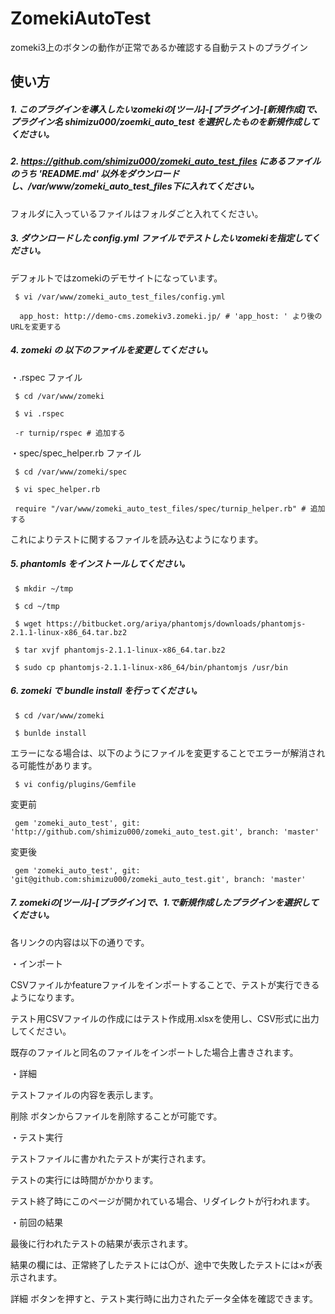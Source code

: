 # ZomekiAutoTest
zomeki3上のボタンの動作が正常であるか確認する自動テストのプラグイン

## 使い方

##### 1. このプラグインを導入したいzomekiの[ツール]-[プラグイン]-[新規作成]で、プラグイン名 shimizu000/zoemki\_auto\_test を選択したものを新規作成してください。

##### 2. <https://github.com/shimizu000/zomeki_auto_test_files> にあるファイルのうち 'README.md' 以外をダウンロードし、/var/www/zomeki_auto_test_files下に入れてください。

フォルダに入っているファイルはフォルダごと入れてください。

##### 3. ダウンロードした config.yml ファイルでテストしたいzomekiを指定してください。

デフォルトではzomekiのデモサイトになっています。

```
 $ vi /var/www/zomeki_auto_test_files/config.yml
```

```
  app_host: http://demo-cms.zomekiv3.zomeki.jp/ # 'app_host: ' より後のURLを変更する
```

##### 4. zomeki の 以下のファイルを変更してください。

・.rspec ファイル

```
 $ cd /var/www/zomeki

 $ vi .rspec
```

```
 -r turnip/rspec # 追加する
```

・spec/spec_helper.rb ファイル

```
 $ cd /var/www/zomeki/spec

 $ vi spec_helper.rb
```

```
 require "/var/www/zomeki_auto_test_files/spec/turnip_helper.rb" # 追加する
```

これによりテストに関するファイルを読み込むようになります。


##### 5. phantomls をインストールしてください。

```
 $ mkdir ~/tmp

 $ cd ~/tmp

 $ wget https://bitbucket.org/ariya/phantomjs/downloads/phantomjs-2.1.1-linux-x86_64.tar.bz2

 $ tar xvjf phantomjs-2.1.1-linux-x86_64.tar.bz2

 $ sudo cp phantomjs-2.1.1-linux-x86_64/bin/phantomjs /usr/bin

```

##### 6. zomeki で bundle install を行ってください。

```
 $ cd /var/www/zomeki

 $ bunlde install
```

エラーになる場合は、以下のようにファイルを変更することでエラーが解消される可能性があります。

```
 $ vi config/plugins/Gemfile
```

変更前

```
 gem 'zomeki_auto_test', git: 'http://github.com/shimizu000/zomeki_auto_test.git', branch: 'master'
```

変更後

```
 gem 'zomeki_auto_test', git: 'git@github.com:shimizu000/zomeki_auto_test.git', branch: 'master'
```

##### 7. zomekiの[ツール]-[プラグイン]で、1.で新規作成したプラグインを選択してください。

各リンクの内容は以下の通りです。

・インポート

CSVファイルかfeatureファイルをインポートすることで、テストが実行できるようになります。

テスト用CSVファイルの作成にはテスト作成用.xlsxを使用し、CSV形式に出力してください。

既存のファイルと同名のファイルをインポートした場合上書きされます。

・詳細

テストファイルの内容を表示します。

削除 ボタンからファイルを削除することが可能です。

・テスト実行

テストファイルに書かれたテストが実行されます。

テストの実行には時間がかかります。

テスト終了時にこのページが開かれている場合、リダイレクトが行われます。

・前回の結果

最後に行われたテストの結果が表示されます。

結果の欄には、正常終了したテストには〇が、途中で失敗したテストには×が表示されます。

詳細 ボタンを押すと、テスト実行時に出力されたデータ全体を確認できます。




